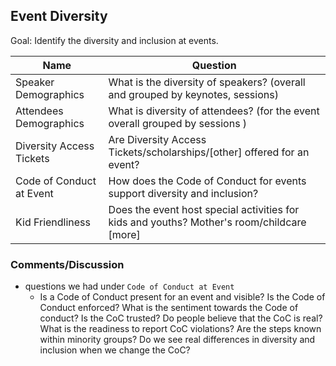 ## Event Diversity

Goal: Identify the diversity and inclusion at events.

Name | Question
--- | ---
Speaker Demographics | What is the diversity of speakers? (overall and grouped by keynotes, sessions)
Attendees Demographics | What is diversity of attendees? (for the event overall  grouped by sessions )
Diversity Access Tickets | Are Diversity Access Tickets/scholarships/[other] offered for an event?
Code of Conduct at Event | How does the Code of Conduct for events support diversity and inclusion?
Kid Friendliness | Does the event host special activities for kids and youths? Mother's room/childcare [more]


### Comments/Discussion
- questions we had under `Code of Conduct at Event`
  - Is a Code of Conduct present for an event and visible?
  Is the Code of Conduct enforced?
  What is the sentiment towards the Code of conduct?
  Is the CoC trusted? Do people believe that the CoC is real?
  What is the readiness to report CoC violations?
  Are the steps known within minority groups?
  Do we see real differences in diversity and inclusion when we change the CoC?
